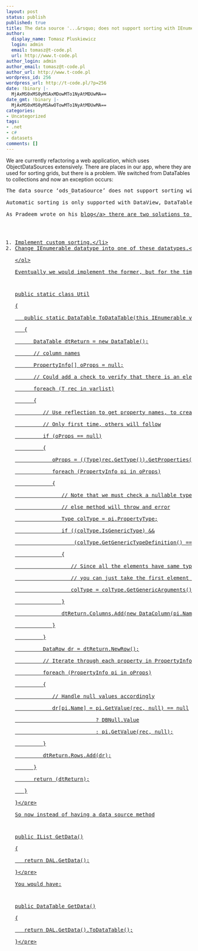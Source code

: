```yaml
---
layout: post
status: publish
published: true
title: The data source '...&rsquo; does not support sorting with IEnumerable data
author:
  display_name: Tomasz Pluskiewicz
  login: admin
  email: tomasz@t-code.pl
  url: http://www.t-code.pl
author_login: admin
author_email: tomasz@t-code.pl
author_url: http://www.t-code.pl
wordpress_id: 256
wordpress_url: http://t-code.pl/?p=256
date: !binary |-
  MjAxMS0xMS0yMSAxMDowMTo1NyAtMDUwMA==
date_gmt: !binary |-
  MjAxMS0xMS0yMSAwOTowMTo1NyAtMDUwMA==
categories:
- Uncategorized
tags:
- .net
- c#
- datasets
comments: []
---
```

<p><!--:en-->We are currently refactoring a web application, which uses ObjectDataSources extensively. There are places in our app, where they are used for sorting grids, but there is a problem. We switched from DataTables to collections and now an exception occurs:</p>
<pre class="brush: text; gutter: true">The data source &lsquo;ods_DataSource&rsquo; does not support sorting with IEnumerable data.<br />
Automatic sorting is only supported with DataView, DataTable, and DataSet.<&#47;pre><br />
As Pradeem wrote on his <a href="http:&#47;&#47;technoesis.wordpress.com&#47;2008&#47;03&#47;03&#47;solution-to-error-the-data-source-ods_datasource-does-not-support-sorting-with-ienumerable-data-automatic-sorting-is-only-supported-with-dataview-datatable-and-dataset&#47;">blog<&#47;a> there are two solutions to the above issue:</p>
<ol>
<li>Implement custom sorting.<&#47;li>
<li>Change IEnumerable datatype into one of these datatypes.<&#47;li><br />
<&#47;ol><br />
Eventually we would implement the former, but for the time being Pradeem gives a solution. There is however something wrong with his code so below I give you his snippet slightly modified to be an Extension method.</p>
<pre class="brush: csharp; gutter: true">public static class Util<br />
{<br />
   public static DataTable ToDataTable<T>(this IEnumerable<T> varlist)<br />
   {<br />
      DataTable dtReturn = new DataTable();<br />
      &#47;&#47; column names<br />
      PropertyInfo[] oProps = null;<br />
      &#47;&#47; Could add a check to verify that there is an element 0<br />
      foreach (T rec in varlist)<br />
      {<br />
         &#47;&#47; Use reflection to get property names, to create table,<br />
         &#47;&#47; Only first time, others will follow<br />
         if (oProps == null)<br />
         {<br />
            oProps = ((Type)rec.GetType()).GetProperties();<br />
            foreach (PropertyInfo pi in oProps)<br />
            {<br />
               &#47;&#47; Note that we must check a nullable type<br />
               &#47;&#47; else method will throw and error<br />
               Type colType = pi.PropertyType;<br />
               if ((colType.IsGenericType) &amp;&amp;<br />
                   (colType.GetGenericTypeDefinition() == typeof(Nullable)))<br />
               {<br />
                  &#47;&#47; Since all the elements have same type<br />
                  &#47;&#47; you can just take the first element and get type<br />
                  colType = colType.GetGenericArguments()[0];<br />
               }<br />
               dtReturn.Columns.Add(new DataColumn(pi.Name, colType));<br />
            }<br />
         }<br />
         DataRow dr = dtReturn.NewRow();<br />
         &#47;&#47; Iterate through each property in PropertyInfo<br />
         foreach (PropertyInfo pi in oProps)<br />
         {<br />
            &#47;&#47; Handle null values accordingly<br />
            dr[pi.Name] = pi.GetValue(rec, null) == null<br />
                          ? DBNull.Value<br />
                          : pi.GetValue(rec, null);<br />
         }<br />
         dtReturn.Rows.Add(dr);<br />
      }<br />
      return (dtReturn);<br />
   }<br />
}<&#47;pre><br />
So now instead of having a data source method</p>
<pre class="brush: csharp; gutter: true">public IList<Model> GetData()<br />
{<br />
   return DAL.GetData();<br />
}<&#47;pre><br />
You would have:</p>
<pre class="brush: csharp; gutter: true">public DataTable GetData()<br />
{<br />
   return DAL.GetData().ToDataTable();<br />
}<&#47;pre><br />
<!--:--></p>
